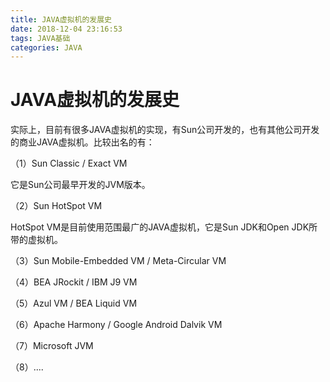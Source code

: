 ```yaml
---
title: JAVA虚拟机的发展史
date: 2018-12-04 23:16:53
tags: JAVA基础
categories: JAVA
---
```


# JAVA虚拟机的发展史

实际上，目前有很多JAVA虚拟机的实现，有Sun公司开发的，也有其他公司开发的商业JAVA虚拟机。比较出名的有：

（1）Sun Classic / Exact VM

它是Sun公司最早开发的JVM版本。

（2）Sun HotSpot VM

HotSpot VM是目前使用范围最广的JAVA虚拟机，它是Sun JDK和Open JDK所带的虚拟机。

（3）Sun Mobile-Embedded VM / Meta-Circular VM

（4）BEA JRockit / IBM J9 VM

（5）Azul VM / BEA Liquid VM

（6）Apache Harmony / Google Android Dalvik VM

（7）Microsoft JVM

（8）....
